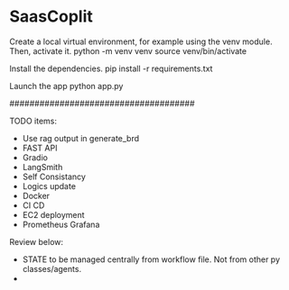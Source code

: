 # SaasCoplit

Create a local virtual environment, for example using the venv module. Then, activate it. 
python -m venv venv 
source venv/bin/activate

Install the dependencies. pip install -r requirements.txt

Launch the app python app.py

#####################################

TODO items:
- Use rag output in generate_brd
- FAST API
- Gradio
- LangSmith
- Self Consistancy
- Logics update
- Docker
- CI CD
- EC2 deployment
- Prometheus Grafana

Review below:
- STATE to be managed centrally from workflow file. Not from other py classes/agents.
- 